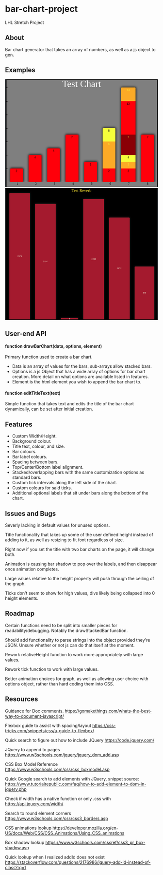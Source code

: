 # bar-chart-project
LHL Stretch Project


## About
Bar chart generator that takes an array of numbers, as well as a js object to gen.

## Examples

![Example 1](/samples/FirstExample.png)
![Example 2](/samples/SecondExample.png)

## User-end API

#### function drawBarChart(data, options, element)
Primary function used to create a bar chart.  
* Data is an array of values for the bars, sub-arrays allow stacked bars.
* Options is a js Object that has a wide array of options for bar chart creation.  More detail on what options are available listed in features.
* Element is the html element you wish to append the bar chart to.

#### function editTitleText(text)
Simple function that takes text and edits the title of the bar chart dynamically, can be set after initial creation.

## Features

* Custom Width/Height.
* Background colour.
* Title text, colour, and size.
* Bar colours.
* Bar label colours.
* Spacing between bars.
* Top/Center/Bottom label alignment.
* Stacked/overlapping bars with the same customization options as standard bars.
* Custom tick intervals along the left side of the chart.
* Custom colours for said ticks.
* Additional optional labels that sit under bars along the bottom of the chart.

## Issues and Bugs

Severly lacking in default values for unused options.

Title functionality that takes up some of the user defined height instead of adding to it, as well as resizing to fit font regardless of size.

Right now if you set the title with two bar charts on the page, it will change both.

Animation is causing bar shadow to pop over the labels, and then disappear once animation completes.

Large values relative to the height property will push through the ceiling of the graph.

Ticks don't seem to show for high values, divs likely being collapsed into 0 height elements.

## Roadmap

Certain functions need to be split into smaller pieces for readability/debugging.  Notably the drawStackedBar function.

Should add functionality to parse strings into the object provided they're JSON.  Unsure whether or not js can do that itself at the moment.

Rework relativeHeight function to work more appropriately with large values.

Rework tick function to work with large values.

Better animation choices for graph, as well as allowing user choice with options object, rather than hard coding them into CSS.

## Resources

Guidance for Doc comments.
https://gomakethings.com/whats-the-best-way-to-document-javascript/

Flexbox guide to assist with spacing/layout
https://css-tricks.com/snippets/css/a-guide-to-flexbox/

Quick search to figure out how to include JQuery
https://code.jquery.com/

JQuery to append to pages
https://www.w3schools.com/jquery/jquery_dom_add.asp

CSS Box Model Reference
https://www.w3schools.com/css/css_boxmodel.asp

Quick Google search to add elements with JQuery, snippet source:
https://www.tutorialrepublic.com/faq/how-to-add-element-to-dom-in-jquery.php

Check if width has a native function or only .css with
https://api.jquery.com/width/

Search to round element corners
https://www.w3schools.com/css/css3_borders.asp

CSS animations lookup
https://developer.mozilla.org/en-US/docs/Web/CSS/CSS_Animations/Using_CSS_animations

Box shadow lookup
https://www.w3schools.com/cssref/css3_pr_box-shadow.asp

Quick lookup when I realized addId does not exist
https://stackoverflow.com/questions/2176986/jquery-add-id-instead-of-class?rq=1
